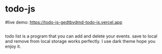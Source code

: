 # todo-js
#live demo: https://todo-js-gedtbvdmd-todo-js.vercel.app
##
todo list is a program that you can add and delete your events.
save to local and remove from local storage works perfectly.
I use dark theme hope you enjoy it.
